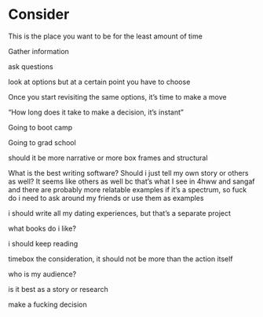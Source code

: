 # Consider

This is the place you want to be for the least amount of time

Gather information

ask questions

look at options but at a certain point you have to choose

Once you start revisiting the same options, it’s time to make a move

“How long does it take to make a decision, it’s instant”

Going to boot camp

Going to grad school

should it be more narrative or more box frames and structural

What is the best writing software? Should i just tell my own story or others as well? It seems like others as well bc that’s what I see in 4hww and sangaf and there are probably more relatable examples if it’s a spectrum, so fuck do i need to ask around my friends or use them as examples

i should write all my dating experiences, but that’s a separate project

what books do i like?

i should keep reading

timebox the consideration, it should not be more than the action itself

who is my audience?

is it best as a story or research

make a fucking decision